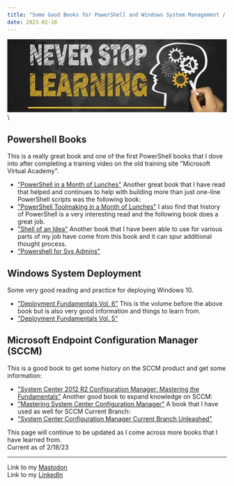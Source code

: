 ```yaml
---
title: "Some Good Books for PowerShell and Windows System Management / Blogs"
date: 2023-02-16
---
```

![alt text](https://github.com/Nathan1824/Blog-Post-Dev/blob/main/_pictures/Learning_Bkg.jpg?raw=true)\

## Powershell Books

This is a really great book and one of the first PowerShell books that I dove into after completing a training video on the old training site "Microsoft Virtual Academy".
- <a href="https://www.manning.com/books/learn-powershell-in-a-month-of-lunches">"PowerShell in a Month of Lunches"</a>
Another great book that I have read that helped and continues to help with building more than just one-line PowerShell scripts was the following book:
- <a href="https://www.manning.com/books/learn-powershell-toolmaking-in-a-month-of-lunches">"PowerShell Toolmaking in a Month of Lunches"</a>
I also find that history of PowerShell is a very interesting read and the following book does a great job.
- <a href="https://donjones.com/books/shell-of-an-idea/">"Shell of an Idea"</a>
Another book that I have been able to use for various parts of my job have come from this book and it can spur additional thought process.
- <a href="https://nostarch.com/powershellsysadmins">"Powershell for Sys Admins"</a>

## Windows System Deployment

Some very good reading and practice for deploying Windows 10.
- <a href="https://www.amazon.com/Deployment-Fundamentals-Vol-Deploying-Microsoft/dp/9187445212/ref=tmm_pap_swatch_0?_encoding=UTF8&qid=1587931453&sr=1-4">"Deployment Fundamentals Vol. 6"</a>
This is the volume before the above book but is also very good information and things to learn from.
- <a href="https://www.amazon.com/Deployment-Fundamentals-Vol-Real-World-Infrastructure/dp/9187445093/ref=tmm_pap_swatch_0?_encoding=UTF8&qid=1587931453&sr=1-5">"Deployment Fundamentals Vol. 5"</a>

## Microsoft Endpoint Configuration Manager (SCCM)

This is a good book to get some history on the SCCM product and get some information:
- <a href="https://www.amazon.com/System-Center-2012-Configuration-Manager/dp/9187445085/ref=tmm_pap_swatch_0?_encoding=UTF8&qid=&sr=">"System Center 2012 R2 Configuration Manager: Mastering the Fundamentals"</a>
Another good book to expand knowledge on SCCM:
- <a href="https://www.amazon.com/Mastering-System-Center-Configuration-Manager/dp/1119258456">"Mastering System Center Configuration Manager"</a>
A book that I have used as well for SCCM Current Branch:
- <a href="https://www.amazon.com/System-Configuration-Manager-Current-Unleashed/dp/0672337908/ref=pd_lpo_2?pd_rd_w=LcUCN&content-id=amzn1.sym.116f529c-aa4d-4763-b2b6-4d614ec7dc00&pf_rd_p=116f529c-aa4d-4763-b2b6-4d614ec7dc00&pf_rd_r=VZWABP1BF4S7918K6SKE&pd_rd_wg=GBlw3&pd_rd_r=c3cbe0c1-bd83-42ce-98fa-8dbe10b57777&pd_rd_i=0672337908&psc=1">"System Center Configuration Manager Current Branch Unleashed"</a>

This page will continue to be updated as I come across more books that I have learned from.\
Current as of 2/18/23

---
Link to my <a rel="me" href="https://tech.lgbt/@NathanHamblin_MI6">Mastodon</a>\
Link to my <a rel="me" href="https://www.linkedin.com/in/nathan-hamblin">LinkedIn</a>
